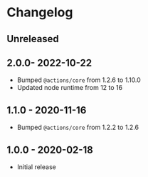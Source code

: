 # Changelog

## Unreleased

## 2.0.0- 2022-10-22

- Bumped `@actions/core` from 1.2.6 to 1.10.0
- Updated node runtime from 12 to 16

## 1.1.0 - 2020-11-16

- Bumped `@actions/core` from 1.2.2 to 1.2.6

## 1.0.0 - 2020-02-18

- Initial release
